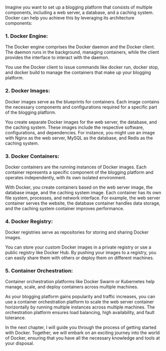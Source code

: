 [//]: # (Running A Blogging Platform)

Imagine you want to set up a blogging platform that consists of multiple components, including a web server, a database, and a caching system. Docker can help you achieve this by leveraging its architecture components:

### 1.	Docker Engine: 
The Docker engine comprises the Docker daemon and the Docker client. The daemon runs in the background, managing containers, while the client provides the interface to interact with the daemon.


You use the Docker client to issue commands like docker run, docker stop, and docker build to manage the containers that make up your blogging platform.

### 2.	Docker Images: 
Docker images serve as the blueprints for containers. Each image contains the necessary components and configurations required for a specific part of the blogging platform.


You create separate Docker images for the web server, the database, and the caching system. These images include the respective software, configurations, and dependencies. For instance, you might use an image with Nginx as the web server, MySQL as the database, and Redis as the caching system.

### 3.	Docker Containers: 
Docker containers are the running instances of Docker images. Each container represents a specific component of the blogging platform and operates independently, with its own isolated environment.


With Docker, you create containers based on the web server image, the database image, and the caching system image. Each container has its own file system, processes, and network interface. For example, the web server container serves the website, the database container handles data storage, and the caching system container improves performance.

### 4.	Docker Registry: 
Docker registries serve as repositories for storing and sharing Docker images.


You can store your custom Docker images in a private registry or use a public registry like Docker Hub. By pushing your images to a registry, you can easily share them with others or deploy them on different machines.

### 5.	Container Orchestration: 
Container orchestration platforms like Docker Swarm or Kubernetes help manage, scale, and deploy containers across multiple machines.


As your blogging platform gains popularity and traffic increases, you can use a container orchestration platform to scale the web server container horizontally by running multiple instances across multiple machines. The orchestration platform ensures load balancing, high availability, and fault tolerance.


In the next chapter, I will guide you through the process of getting started with Docker. Together, we will embark on an exciting journey into the world of Docker, ensuring that you have all the necessary knowledge and tools at your disposal. 